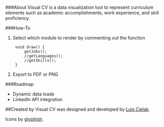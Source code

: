 ###About
Visual CV is a data visualization tool to represent curriculum elements such as academic accomplishments, work experience, and skill proficiency.

###How-To
1. Select which module to render by commenting out the function

		void draw() {
	        getJobs();
	        //getLanguages();
	        //getSkills();
		}

2. Export to PDF or PNG


###Roadmap
- Dynamic data loads
- LinkedIn API integration

##Created by
Visual CV was designed and developed by [Luis Cielak](http://twitter.com/luiscielak/).

Icons by [glyphish](http://www.glyphish.com/).



